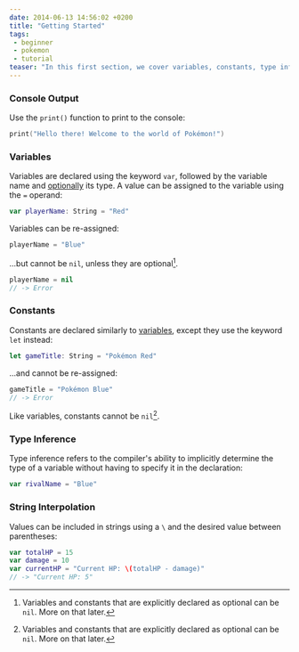 ```yaml
---
date: 2014-06-13 14:56:02 +0200
title: "Getting Started"
tags:
 - beginner
 - pokemon
 - tutorial
teaser: "In this first section, we cover variables, constants, type inference, casting, and string interpolation."
---
```


### Console Output

Use the `print()` function to print to the console:

~~~swift
print("Hello there! Welcome to the world of Pokémon!")
~~~

### Variables

Variables are declared using the keyword `var`, followed by the variable name and [optionally](#type-inference) its type. A value can be assigned to the variable using the `=` operand:

~~~swift
var playerName: String = "Red"
~~~

Variables can be re-assigned:

~~~swift
playerName = "Blue"
~~~

...but cannot be `nil`, unless they are optional[^1].

~~~swift
playerName = nil
// -> Error
~~~

### Constants

Constants are declared similarly to [variables](#variables), except they use the
keyword `let` instead:

~~~swift
let gameTitle: String = "Pokémon Red"
~~~

...and cannot be re-assigned:

~~~swift
gameTitle = "Pokémon Blue"
// -> Error
~~~

Like variables, constants cannot be `nil`[^1].

### Type Inference

Type inference refers to the compiler's ability to implicitly determine the type of a variable without having to specify it in the declaration:

~~~swift
var rivalName = "Blue"
~~~

### String Interpolation

Values can be included in strings using a `\` and the desired value between parentheses:

~~~swift
var totalHP = 15
var damage = 10
var currentHP = "Current HP: \(totalHP - damage)"
// -> "Current HP: 5"
~~~

[^1]: Variables and constants that are explicitly declared as optional can be `nil`. More on that later.

